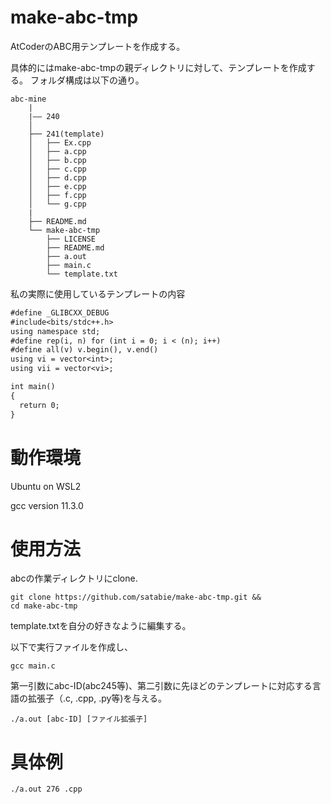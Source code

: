 # make-abc-tmp

AtCoderのABC用テンプレートを作成する。

具体的にはmake-abc-tmpの親ディレクトリに対して、テンプレートを作成する。
フォルダ構成は以下の通り。

```
abc-mine
    |
    |―― 240
    │  
    ├── 241(template)
    │   ├── Ex.cpp
    │   ├── a.cpp
    │   ├── b.cpp
    │   ├── c.cpp
    │   ├── d.cpp
    │   ├── e.cpp
    │   ├── f.cpp
    │   └── g.cpp
    |
    ├── README.md
    └── make-abc-tmp
        ├── LICENSE
        ├── README.md
        ├── a.out
        ├── main.c
        └── template.txt
```

私の実際に使用しているテンプレートの内容
```cpp:template.txt
#define _GLIBCXX_DEBUG
#include<bits/stdc++.h>
using namespace std;
#define rep(i, n) for (int i = 0; i < (n); i++)
#define all(v) v.begin(), v.end()
using vi = vector<int>;
using vii = vector<vi>;

int main()
{
  return 0;
}
```
# 動作環境
Ubuntu on WSL2

gcc version 11.3.0

# 使用方法
abcの作業ディレクトリにclone.
```
git clone https://github.com/satabie/make-abc-tmp.git &&
cd make-abc-tmp
```
template.txtを自分の好きなように編集する。

以下で実行ファイルを作成し、
```
gcc main.c
```
第一引数にabc-ID(abc245等)、第二引数に先ほどのテンプレートに対応する言語の拡張子（.c, .cpp, .py等)を与える。
```
./a.out [abc-ID] [ファイル拡張子]
```
# 具体例
```
./a.out 276 .cpp
```